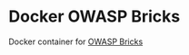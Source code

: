 Docker OWASP Bricks
===================

Docker container for [OWASP Bricks](http://sechow.com/bricks/)
